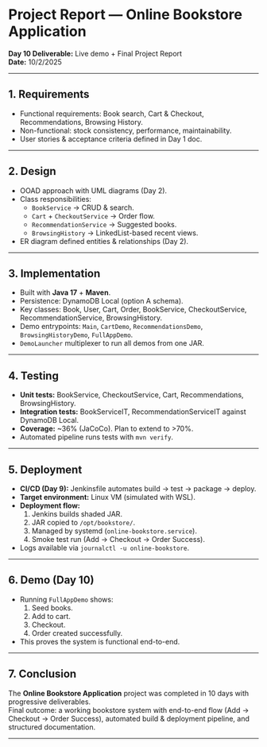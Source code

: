 # Project Report — Online Bookstore Application

**Day 10 Deliverable:** Live demo + Final Project Report  
**Date:** 10/2/2025

---

## 1. Requirements
- Functional requirements: Book search, Cart & Checkout, Recommendations, Browsing History.  
- Non-functional: stock consistency, performance, maintainability.  
- User stories & acceptance criteria defined in Day 1 doc.

---

## 2. Design
- OOAD approach with UML diagrams (Day 2).  
- Class responsibilities:  
  - `BookService` → CRUD & search.  
  - `Cart` + `CheckoutService` → Order flow.  
  - `RecommendationService` → Suggested books.  
  - `BrowsingHistory` → LinkedList-based recent views.  
- ER diagram defined entities & relationships (Day 2).  

---

## 3. Implementation
- Built with **Java 17** + **Maven**.  
- Persistence: DynamoDB Local (option A schema).  
- Key classes: Book, User, Cart, Order, BookService, CheckoutService, RecommendationService, BrowsingHistory.  
- Demo entrypoints: `Main`, `CartDemo`, `RecommendationsDemo`, `BrowsingHistoryDemo`, `FullAppDemo`.  
- `DemoLauncher` multiplexer to run all demos from one JAR.

---

## 4. Testing
- **Unit tests:** BookService, CheckoutService, Cart, Recommendations, BrowsingHistory.  
- **Integration tests:** BookServiceIT, RecommendationServiceIT against DynamoDB Local.  
- **Coverage:** ~36% (JaCoCo). Plan to extend to >70%.  
- Automated pipeline runs tests with `mvn verify`.

---

## 5. Deployment
- **CI/CD (Day 9):** Jenkinsfile automates build → test → package → deploy.  
- **Target environment:** Linux VM (simulated with WSL).  
- **Deployment flow:**  
  1. Jenkins builds shaded JAR.  
  2. JAR copied to `/opt/bookstore/`.  
  3. Managed by systemd (`online-bookstore.service`).  
  4. Smoke test run (Add → Checkout → Order Success).  
- Logs available via `journalctl -u online-bookstore`.

---

## 6. Demo (Day 10)
- Running `FullAppDemo` shows:  
  1. Seed books.  
  2. Add to cart.  
  3. Checkout.  
  4. Order created successfully.  
- This proves the system is functional end-to-end.

---

## 7. Conclusion
The **Online Bookstore Application** project was completed in 10 days with progressive deliverables.  
Final outcome: a working bookstore system with end-to-end flow (Add → Checkout → Order Success), automated build & deployment pipeline, and structured documentation.


---
